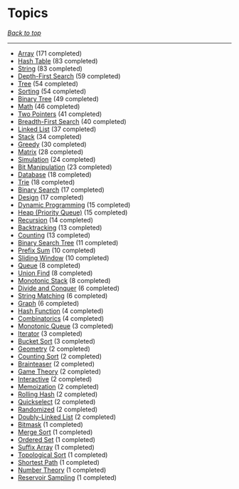 # Topics

*[Back to top](<../README.md>)*

------

- [Array](<by_topic/Array.md>) (171 completed)
- [Hash Table](<by_topic/Hash Table.md>) (83 completed)
- [String](<by_topic/String.md>) (83 completed)
- [Depth-First Search](<by_topic/Depth-First Search.md>) (59 completed)
- [Tree](<by_topic/Tree.md>) (54 completed)
- [Sorting](<by_topic/Sorting.md>) (54 completed)
- [Binary Tree](<by_topic/Binary Tree.md>) (49 completed)
- [Math](<by_topic/Math.md>) (46 completed)
- [Two Pointers](<by_topic/Two Pointers.md>) (41 completed)
- [Breadth-First Search](<by_topic/Breadth-First Search.md>) (40 completed)
- [Linked List](<by_topic/Linked List.md>) (37 completed)
- [Stack](<by_topic/Stack.md>) (34 completed)
- [Greedy](<by_topic/Greedy.md>) (30 completed)
- [Matrix](<by_topic/Matrix.md>) (28 completed)
- [Simulation](<by_topic/Simulation.md>) (24 completed)
- [Bit Manipulation](<by_topic/Bit Manipulation.md>) (23 completed)
- [Database](<by_topic/Database.md>) (18 completed)
- [Trie](<by_topic/Trie.md>) (18 completed)
- [Binary Search](<by_topic/Binary Search.md>) (17 completed)
- [Design](<by_topic/Design.md>) (17 completed)
- [Dynamic Programming](<by_topic/Dynamic Programming.md>) (15 completed)
- [Heap (Priority Queue)](<by_topic/Heap (Priority Queue).md>) (15 completed)
- [Recursion](<by_topic/Recursion.md>) (14 completed)
- [Backtracking](<by_topic/Backtracking.md>) (13 completed)
- [Counting](<by_topic/Counting.md>) (13 completed)
- [Binary Search Tree](<by_topic/Binary Search Tree.md>) (11 completed)
- [Prefix Sum](<by_topic/Prefix Sum.md>) (10 completed)
- [Sliding Window](<by_topic/Sliding Window.md>) (10 completed)
- [Queue](<by_topic/Queue.md>) (8 completed)
- [Union Find](<by_topic/Union Find.md>) (8 completed)
- [Monotonic Stack](<by_topic/Monotonic Stack.md>) (8 completed)
- [Divide and Conquer](<by_topic/Divide and Conquer.md>) (6 completed)
- [String Matching](<by_topic/String Matching.md>) (6 completed)
- [Graph](<by_topic/Graph.md>) (6 completed)
- [Hash Function](<by_topic/Hash Function.md>) (4 completed)
- [Combinatorics](<by_topic/Combinatorics.md>) (4 completed)
- [Monotonic Queue](<by_topic/Monotonic Queue.md>) (3 completed)
- [Iterator](<by_topic/Iterator.md>) (3 completed)
- [Bucket Sort](<by_topic/Bucket Sort.md>) (3 completed)
- [Geometry](<by_topic/Geometry.md>) (2 completed)
- [Counting Sort](<by_topic/Counting Sort.md>) (2 completed)
- [Brainteaser](<by_topic/Brainteaser.md>) (2 completed)
- [Game Theory](<by_topic/Game Theory.md>) (2 completed)
- [Interactive](<by_topic/Interactive.md>) (2 completed)
- [Memoization](<by_topic/Memoization.md>) (2 completed)
- [Rolling Hash](<by_topic/Rolling Hash.md>) (2 completed)
- [Quickselect](<by_topic/Quickselect.md>) (2 completed)
- [Randomized](<by_topic/Randomized.md>) (2 completed)
- [Doubly-Linked List](<by_topic/Doubly-Linked List.md>) (2 completed)
- [Bitmask](<by_topic/Bitmask.md>) (1 completed)
- [Merge Sort](<by_topic/Merge Sort.md>) (1 completed)
- [Ordered Set](<by_topic/Ordered Set.md>) (1 completed)
- [Suffix Array](<by_topic/Suffix Array.md>) (1 completed)
- [Topological Sort](<by_topic/Topological Sort.md>) (1 completed)
- [Shortest Path](<by_topic/Shortest Path.md>) (1 completed)
- [Number Theory](<by_topic/Number Theory.md>) (1 completed)
- [Reservoir Sampling](<by_topic/Reservoir Sampling.md>) (1 completed)
